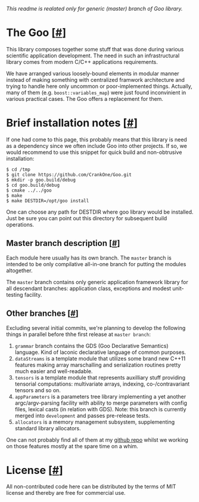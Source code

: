 *This readme is realated only for generic (master) branch of Goo library.*

# The Goo [[#](#the-goo)]

This library composes together some stuff that was done during various
scientific application development. The need in such an infrastructural library
comes from modern C/C++ applications requirements.

We have arranged various loosely-bound elements in modular manner instead of
making something with centralized framwork architecture and trying to handle
here only uncommon or poor-implemented things. Actually, many of them (e.g.
`boost::variables_map`) were just found inconvinient in various practical cases.
The Goo offers a replacement for them.

# Brief installation notes [[#](#brief-install)]

If one had come to this page, this probably means that this library is need
as a dependency since we often include Goo into other projects. If so, we would
recommend to use this snippet for quick build and non-obtrusive installation:

    $ cd /tmp
    $ git clone https://github.com/CrankOne/Goo.git
    $ mkdir -p goo.build/debug
    $ cd goo.build/debug
    $ cmake ../../goo
    $ make
    $ make DESTDIR=/opt/goo install

One can choose any path for DESTDIR where goo library would be installed. Just
be sure you can point out this directory for subsequent build operations.

## Master branch description [[#](#branch-description)]

Each module here usually has its own branch. The `master`
branch is intended to be only compilative all-in-one branch for putting
the modules altogether.

The `master` branch contains only generic application framework library for
all descendant branches: application class, exceptions and modest unit-testing
facility.

## Other branches [[#](#other-branches)]

Excluding several initial commits, we're planning to develop the following
things in parallel before thhe first release at `master branch`:

   1. `grammar` branch contains the GDS (Goo Declarative Semantics)
      language. Kind of laconic declarative language of common purposes.
   2. `dataStreams` is a template module that utilizes some brand new
      C++11 features making array marschalling and serialization routines
      pretty much easier and well-readable.
   3. `tensors` is a template module that represents auxilliary stuff
      providing tensorial computations: multivariate arrays, indexing,
      co-/contravariant tensors and so on.
   4. `appParameters` is a parameters tree library implementing a yet another
      argc/argv-parsing facility with ability to merge parameters with config
      files, lexical casts (in relation with GDS). Note: this branch is
      currently merged into `development` and passes pre-release tests.
   5. `allocators` is a memory management subsystem, supplementing standard
      library allocators.

One can not probably find all of them at my [github repo](https://github.com/CrankOne/Goo)
whilst we working on those features mostly at the spare time on a whim.

# License [[#](#license-info)]

All non-contributed code here can be distributed by the terms of MIT
license and thereby are free for commercial use.
